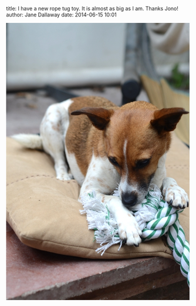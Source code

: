 
title: I have a new rope tug toy. It is almost as big as I am. Thanks Jono!
author: Jane Dallaway
date: 2014-06-15 10:01

<div><a href="/media/LAtp_photo.JPG"><img src="/media/LAtp_thumb_photo.JPG" width="500" height="755"/></a></div>


 
      